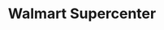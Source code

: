 ---
title: "Walmart Supercenter"
url: /livonia/walmart-supercenter-7-mile-road/
shop: supermarket
---